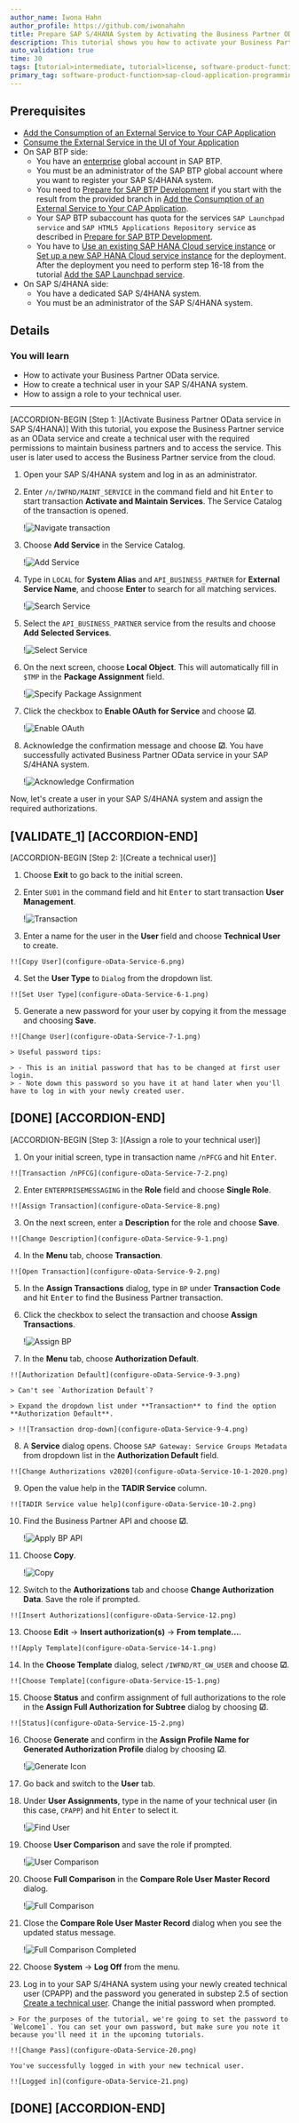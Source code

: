 ```yaml
---
author_name: Iwona Hahn
author_profile: https://github.com/iwonahahn
title: Prepare SAP S/4HANA System by Activating the Business Partner OData Service
description: This tutorial shows you how to activate your Business Partner OData service and creating a technical user.
auto_validation: true
time: 30
tags: [tutorial>intermediate, tutorial>license, software-product-function>sap-cloud-application-programming-model, programming-tool>node-js, software-product>sap-business-technology-platform, software-product>sap-s-4hana]
primary_tag: software-product-function>sap-cloud-application-programming-model
---
```

## Prerequisites
 - [Add the Consumption of an External Service to Your CAP Application](btp-app-ext-service-add-consumption)
 - [Consume the External Service in the UI of Your Application](btp-app-ext-service-consume-ui)
 - On SAP BTP side:
    - You have an [enterprise](https://help.sap.com/viewer/65de2977205c403bbc107264b8eccf4b/Cloud/en-US/171511cc425c4e079d0684936486eee6.html) global account in SAP BTP.
    - You must be an administrator of the SAP BTP global account where you want to register your SAP S/4HANA system.
    - You need to [Prepare for SAP BTP Development](btp-app-prepare-btp) if you start with the result from the provided branch in [Add the Consumption of an External Service to Your CAP Application](btp-app-ext-service-add-consumption).
    - Your SAP BTP subaccount has quota for the services `SAP Launchpad service` and `SAP HTML5 Applications Repository service` as described in [Prepare for SAP BTP Development](btp-app-prepare-btp).
    - You have to [Use an existing SAP HANA Cloud service instance](https://developers.sap.com/tutorials/btp-app-hana-cloud-setup.html#42a0e8d7-8593-48f1-9a0e-67ef7ee4df18) or [Set up a new SAP HANA Cloud service instance](https://developers.sap.com/tutorials/btp-app-hana-cloud-setup.html#3b20e31c-e9eb-44f7-98ed-ceabfd9e586e) for the deployment. After the deployment you need to perform step 16-18 from the tutorial [Add the SAP Launchpad service](btp-app-launchpad-service).
- On SAP S/4HANA side:
    - You have a dedicated SAP S/4HANA system.
    - You must be an administrator of the SAP S/4HANA system.

## Details
### You will learn
- How to activate your Business Partner OData service.
- How to create a technical user in your SAP S/4HANA system.
- How to assign a role to your technical user.

---

[ACCORDION-BEGIN [Step 1: ](Activate Business Partner OData service in SAP S/4HANA)]
With this tutorial, you expose the Business Partner service as an OData service and create a technical user with the required permissions to maintain business partners and to access the service. This user is later used to access the Business Partner service from the cloud.

1. Open your SAP S/4HANA system and log in as an administrator.

2. Enter `/n/IWFND/MAINT_SERVICE` in the command field and hit <kbd>Enter</kbd> to start transaction **Activate and Maintain Services**. The Service Catalog of the transaction is opened.

    !![Navigate transaction](configure-oData-Service-1.png)

3. Choose **Add Service** in the Service Catalog.

    !![Add Service](configure-oData-Service-2.png)

4. Type in `LOCAL` for **System Alias** and `API_BUSINESS_PARTNER` for **External Service Name**, and choose **Enter** to search for all matching services.

    !![Search Service](configure-oData-Service-2-1.png)

5. Select the `API_BUSINESS_PARTNER` service from the results and choose **Add Selected Services**.

    !![Select Service](configure-oData-Service-3.png)

6. On the next screen, choose **Local Object**. This will automatically fill in `$TMP` in the **Package Assignment** field.

    !![Specify Package Assignment](configure-oData-Service-3-1.png)

7. Click the checkbox to **Enable OAuth for Service** and choose **&#x2611;**.

    !![Enable OAuth](configure-oData-Service-4.png)

8. Acknowledge the confirmation message and choose **&#x2611;**. You have successfully activated Business Partner OData service in your SAP S/4HANA system.

    !![Acknowledge Confirmation](configure-oData-Service-4-1.png)

Now, let's create a user in your SAP S/4HANA system and assign the required authorizations.

[VALIDATE_1]
[ACCORDION-END]
---
[ACCORDION-BEGIN [Step 2: ](Create a technical user)]
1. Choose **Exit** to go back to the initial screen.

2. Enter `SU01` in the command field and hit <kbd>Enter</kbd> to start transaction **User Management**.

    !![Transaction](configure-oData-Service-5.png)

3.    Enter a name for the user in the **User** field and choose **Technical User** to create.

    !![Copy User](configure-oData-Service-6.png)

4.    Set the **User Type** to `Dialog` from the dropdown list.

    !![Set User Type](configure-oData-Service-6-1.png)

5.    Generate a new password for your user by copying it from the message and choosing **Save**.

    !![Change User](configure-oData-Service-7-1.png)

    > Useful password tips:

    > - This is an initial password that has to be changed at first user login.
    > - Note down this password so you have it at hand later when you'll have to log in with your newly created user.

[DONE]
[ACCORDION-END]
---
[ACCORDION-BEGIN [Step 3: ](Assign a role to your technical user)]
1.    On your initial screen, type in transaction name `/nPFCG` and hit <kbd>Enter</kbd>.

    !![Transaction /nPFCG](configure-oData-Service-7-2.png)

2.    Enter `ENTERPRISEMESSAGING` in the **Role** field and choose **Single Role**.

    !![Assign Transaction](configure-oData-Service-8.png)

3.    On the next screen, enter a **Description** for the role and choose **Save**.

    !![Change Description](configure-oData-Service-9-1.png)

4.    In the **Menu** tab, choose **Transaction**.

    !![Open Transaction](configure-oData-Service-9-2.png)

5. In the **Assign Transactions** dialog, type in `BP` under **Transaction Code** and hit <kbd>Enter</kbd> to find the Business Partner transaction.

6. Click the checkbox to select the transaction and choose **Assign Transactions**.

    !![Assign BP](configure-oData-Service-9.png)

7.    In the **Menu** tab, choose **Authorization Default**.

    !![Authorization Default](configure-oData-Service-9-3.png)

    > Can't see `Authorization Default`?

    > Expand the dropdown list under **Transaction** to find the option **Authorization Default**.

    > !![Transaction drop-down](configure-oData-Service-9-4.png)

8.    A **Service** dialog opens. Choose `SAP Gateway: Service Groups Metadata` from dropdown list in the **Authorization Default** field.

    !![Change Authorizations v2020](configure-oData-Service-10-1-2020.png)

9.    Open the value help in the **TADIR Service** column.

    !![TADIR Service value help](configure-oData-Service-10-2.png)

10. Find the Business Partner API and choose **&#x2611;**.

    !![Apply BP API](configure-oData-Service-10-3.png)

11. Choose **Copy**.

    !![Copy](configure-oData-Service-10-4.png)

12.    Switch to the **Authorizations** tab and choose **Change Authorization Data**. Save the role if prompted.

    !![Insert Authorizations](configure-oData-Service-12.png)

13.    Choose **Edit** &rarr; **Insert authorization(s)** &rarr; **From template...**.

    !![Apply Template](configure-oData-Service-14-1.png)

14.    In the **Choose Template** dialog, select `/IWFND/RT_GW_USER` and choose **&#x2611;**.

    !![Choose Template](configure-oData-Service-15-1.png)

15.    Choose **Status** and confirm assignment of full authorizations to the role in the **Assign Full Authorization for Subtree** dialog by choosing **&#x2611;**.

    !![Status](configure-oData-Service-15-2.png)

16. Choose **Generate** and confirm in the **Assign Profile Name for Generated Authorization Profile** dialog by choosing **&#x2611;**.

    !![Generate Icon](configure-oData-Service-16-1.png)

17.    Go back and switch to the **User** tab.

18. Under **User Assignments**, type in the name of your technical user (in this case, `CPAPP`) and hit <kbd>Enter</kbd> to select it.

    !![Find User](configure-oData-Service-16-2.png)

19. Choose **User Comparison** and save the role if prompted.

    !![User Comparison](configure-oData-Service-18-1.png)

20. Choose **Full Comparison** in the **Compare Role User Master Record** dialog.

    !![Full Comparison](configure-oData-Service-18-2.png)

21. Close the **Compare Role User Master Record** dialog when you see the updated status message.

    !![Full Comparison Completed](configure-oData-Service-18-3.png)

22.    Choose **System** &rarr; **Log Off** from the menu.

23.    Log in to your SAP S/4HANA system using your newly created technical user (CPAPP) and the password you generated in substep 2.5 of section [Create a technical user](#create-a-technical-user). Change the initial password when prompted.

    > For the purposes of the tutorial, we're going to set the password to `Welcome1`. You can set your own password, but make sure you note it because you'll need it in the upcoming tutorials.

    !![Change Pass](configure-oData-Service-20.png)

    You've successfully logged in with your new technical user.

    !![Logged in](configure-oData-Service-21.png)

[DONE]
[ACCORDION-END]
---
